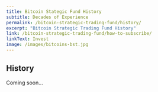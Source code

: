 ```yaml
---
title: Bitcoin Stategic Fund History
subtitle: Decades of Experience
permalink: /bitcoin-strategic-trading-fund/history/
excerpt: "Bitcoin Strategic Trading Fund History"
link: /bitcoin-strategic-trading-fund/how-to-subscribe/
linkText: Invest
image: /images/bitcoins-bst.jpg
---
```


## History

Coming soon...